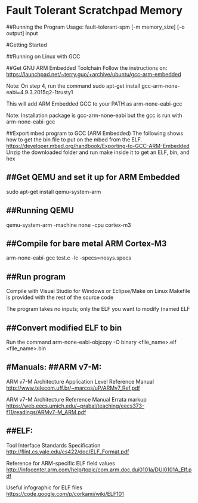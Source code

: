 Fault Tolerant Scratchpad Memory
==================================================

##Running the Program
Usage: fault-tolerant-spm [-m memory_size] [-o output] input

#Getting Started

##Running on Linux with GCC

##Get GNU ARM Embedded Toolchain
Follow the instructions on:
https://launchpad.net/~terry.guo/+archive/ubuntu/gcc-arm-embedded

Note: On step 4, run the command
sudo apt-get install gcc-arm-none-eabi=4.9.3.2015q2-1trusty1

This will add ARM Embedded GCC to your PATH as arm-none-eabi-gcc

Note: Installation package is gcc-arm-none-eabi but the gcc is run with arm-none-eabi-gcc


##Export mbed program to GCC (ARM Embedded)
The following shows how to get the bin file to put
on the mbed from the ELF.
https://developer.mbed.org/handbook/Exporting-to-GCC-ARM-Embedded
Unzip the downloaded folder and run make inside it to get an ELF, bin, and hex


##Get QEMU and set it up for ARM Embedded
--------------------------------------------------
sudo apt-get install qemu-system-arm


##Running QEMU
--------------------------------------------------
qemu-system-arm -machine none -cpu cortex-m3

##Compile for bare metal ARM Cortex-M3
--------------------------------------------------
arm-none-eabi-gcc test.c -lc -specs=nosys.specs


##Run program
--------------------------------------------------
Compile with Visual Studio for Windows or Eclipse/Make on Linux
Makefile is provided with the rest of the source code

The program takes no inputs; only the ELF you want to modify (named ELF


##Convert modified ELF to bin
--------------------------------------------------
Run the command
arm-none-eabi-objcopy -O binary <file_name>.elf <file_name>.bin


#Manuals:
##ARM v7-M:
-------------------------------------------------- 
ARM v7-M Architecture Application Level Reference Manual
http://www.telecom.uff.br/~marcos/uP/ARMv7_Ref.pdf

ARM v7-M Architecture Reference Manual Errata markup
https://web.eecs.umich.edu/~prabal/teaching/eecs373-f11/readings/ARMv7-M_ARM.pdf

##ELF:
--------------------------------------------------
Tool Interface Standards Specification
http://flint.cs.yale.edu/cs422/doc/ELF_Format.pdf

Reference for ARM-specific ELF field values
http://infocenter.arm.com/help/topic/com.arm.doc.dui0101a/DUI0101A_Elf.pdf

Useful infographic for ELF files
https://code.google.com/p/corkami/wiki/ELF101